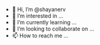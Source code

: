 - 👋 Hi, I’m @shayanerv
- 👀 I’m interested in ...
- 🌱 I’m currently learning ...
- 💞️ I’m looking to collaborate on ...
- 📫 How to reach me ...

<!---
shayanerv/shayanerv is a ✨ special ✨ repository because its `README.md` (this file) appears on your GitHub profile.
You can click the Preview link to take a look at your changes.
--->
